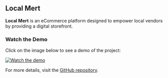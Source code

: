 ## Local Mert

**Local Mert** is an eCommerce platform designed to empower local vendors by providing a digital storefront.

### Watch the Demo

Click on the image below to see a demo of the project:

[![Watch the demo](https://drive.google.com/uc?id=1efbAjVw1HYegL2yROO-zoRza2JhKa0Vt)](https://drive.google.com/file/d/1k1NytHto9m8IstdfpLDfPUUbiz1nY5c_/view?usp=sharing)

For more details, visit the [GitHub repository](https://github.com/018Soham/MERN_website).
